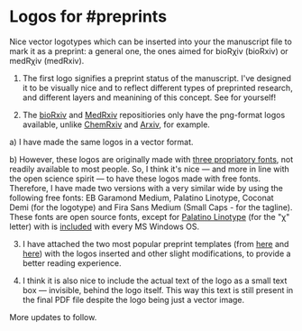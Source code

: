 # Logos for #preprints
Nice vector logotypes which can be inserted into your the manuscript file to mark it as a preprint: a general one, the ones aimed for bioRχiv (bioRxiv) or medRχiv (medRxiv).

1) The first logo signifies a preprint status of the manuscript. I've designed it to be visually nice and to reflect different types of preprinted research, and different layers and meanining of this concept.
See for yourself!

2) The [bioRxiv](https://www.biorxiv.org/) and [MedRxiv](https://www.medrxiv.org/) repositiories only have the png-format logos available, unlike [ChemRxiv](https://chemrxiv.org/engage/chemrxiv/public-dashboard) and [Arxiv](https://arxiv.org/), for example.

a) I have made the same logos in a vector format.

b) However, these logos are originally made with [three propriatory fonts](http://disq.us/p/32uc0ua), not readily available to most people. 
So, I think it's nice — and more in line with the open science spirit — to have these logos made with free fonts. 
Therefore, I have made two versions with a very similar wide by using the following free fonts: EB Garamond Medium, Palatino Linotype, Coconat Demi (for the logotype) and Fira Sans Medium (Small Caps - for the tagline). These fonts are open source fonts, except for [Palatino Linotype](https://learn.microsoft.com/en-us/typography/font-list/palatino-linotype) (for the "χ" letter) with is [included](https://learn.microsoft.com/en-us/typography/font-list/palatino-linotype) with every MS Windows OS.

3) I have attached the two most popular preprint templates (from [here](https://github.com/finkelsteinlab/BioRxiv-Template) and [here](https://github.com/chrelli/bioRxiv-word-template)) with the logos inserted and other slight modifications, to provide a better reading experience.

4) I think it is also nice to include the actual text of the logo as a small text box  — invisible, behind the logo itself. This way this text is still present in the final PDF file despite the logo being just a vector image.

More updates to follow.

